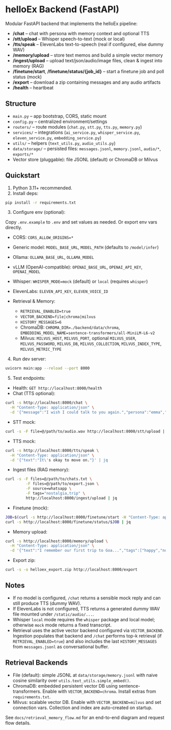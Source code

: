# helloEx Backend (FastAPI)

Modular FastAPI backend that implements the helloEx pipeline:

- **/chat** – chat with persona with memory context and optional TTS
- **/stt/upload** – Whisper speech-to-text (mock or local)
- **/tts/speak** – ElevenLabs text-to-speech (real if configured, else dummy WAV)
- **/memory/upload** – store text memos and build a simple vector memory
- **/ingest/upload** – upload text/json/audio/image files, clean & ingest into memory (RAG)
- **/finetune/start**, **/finetune/status/{job_id}** – start a finetune job and poll status (mock)
- **/export** – download a zip containing messages and any audio artifacts
- **/health** – heartbeat

## Structure

- `main.py` – app bootstrap, CORS, static mount
- `config.py` – centralized environment/settings
- `routers/` – route modules (`chat.py`, `stt.py`, `tts.py`, `memory.py`)
- `services/` – integrations (`ai_service.py`, `whisper_service.py`, `eleven_service.py`, `embedding_service.py`)
- `utils/` – helpers (`text_utils.py`, `audio_utils.py`)
- `data/storage/` – persisted files: `messages.jsonl`, `memory.jsonl`, `audio/*`, `exports/*`
- Vector store (pluggable): file JSONL (default) or ChromaDB or Milvus

## Quickstart

1. Python 3.11+ recommended.
2. Install deps:

```bash
pip install -r requirements.txt
```

3. Configure env (optional):

Copy `.env.example` to `.env` and set values as needed. Or export env vars directly.

- CORS: `CORS_ALLOW_ORIGINS=*`
- Generic model: `MODEL_BASE_URL`, `MODEL_PATH` (defaults to `/model/infer`)
- Ollama: `OLLAMA_BASE_URL`, `OLLAMA_MODEL`
- vLLM (OpenAI-compatible): `OPENAI_BASE_URL`, `OPENAI_API_KEY`, `OPENAI_MODEL`
- Whisper: `WHISPER_MODE=mock` (default) or `local` (requires `whisper`)
- ElevenLabs: `ELEVEN_API_KEY`, `ELEVEN_VOICE_ID`

- Retrieval & Memory:
  - `RETRIEVAL_ENABLED=true`
  - `VECTOR_BACKEND=file|chroma|milvus`
  - `HISTORY_MESSAGES=6`
  - ChromaDB: `CHROMA_DIR=./backend/data/chroma`, `EMBEDDING_MODEL_NAME=sentence-transformers/all-MiniLM-L6-v2`
  - Milvus: `MILVUS_HOST`, `MILVUS_PORT`, optional `MILVUS_USER`, `MILVUS_PASSWORD`, `MILVUS_DB`, `MILVUS_COLLECTION`, `MILVUS_INDEX_TYPE`, `MILVUS_METRIC_TYPE`

4. Run dev server:

```bash
uvicorn main:app --reload --port 8000
```

5. Test endpoints:

- Health: `GET http://localhost:8000/health`
- Chat (TTS optional):

```bash
curl -s http://localhost:8000/chat \
  -H "Content-Type: application/json" \
  -d '{"message":"I wish I could talk to you again.","persona":"emma","mode":"text","tts":true}' | jq
```

- STT mock:

```bash
curl -s -F file=@/path/to/audio.wav http://localhost:8000/stt/upload | jq
```

- TTS mock:

```bash
curl -s http://localhost:8000/tts/speak \
  -H "Content-Type: application/json" \
  -d '{"text":"It\'s okay to move on."}' | jq
```

- Ingest files (RAG memory):

```bash
curl -s -F files=@/path/to/chats.txt \
         -F files=@/path/to/export.json \
         -F source=whatsapp \
         -F tags="nostalgia,trip" \
         http://localhost:8000/ingest/upload | jq
```

- Finetune (mock):

```bash
JOB=$(curl -s http://localhost:8000/finetune/start -H "Content-Type: application/json" -d '{"dataset_hint":"memory"}' | jq -r .job_id)
curl -s http://localhost:8000/finetune/status/$JOB | jq
```

- Memory upload:

```bash
curl -s http://localhost:8000/memory/upload \
  -H "Content-Type: application/json" \
  -d '{"text":"I remember our first trip to Goa...","tags":["happy","nostalgia"]}' | jq
```

- Export zip:

```bash
curl -s -o helloex_export.zip http://localhost:8000/export
```

## Notes

- If no model is configured, `/chat` returns a sensible mock reply and can still produce TTS (dummy WAV).
- If ElevenLabs is not configured, TTS returns a generated dummy WAV file mounted under `/static/audio/...`.
- Whisper `local` mode requires the `whisper` package and local model; otherwise `mock` mode returns a fixed transcript.
- Retrieval uses the active vector backend configured via `VECTOR_BACKEND`. Ingestion populates that backend and `/chat` performs top-k retrieval (if `RETRIEVAL_ENABLED=true`) and also includes the last `HISTORY_MESSAGES` from `messages.jsonl` as conversational buffer.

## Retrieval Backends

- File (default): simple JSONL at `data/storage/memory.jsonl` with naive cosine similarity over `utils.text_utils.simple_embed()`.
- ChromaDB: embedded persistent vector DB using sentence-transformers. Enable with `VECTOR_BACKEND=chroma`. Install extras from `requirements.txt`.
- Milvus: scalable vector DB. Enable with `VECTOR_BACKEND=milvus` and set connection vars. Collection and index are auto-created on startup.

See `docs/retrieval_memory_flow.md` for an end-to-end diagram and request flow details.
